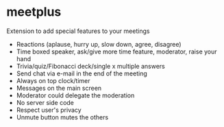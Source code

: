 # meetplus
Extension to add special features to your meetings


- Reactions (aplause, hurry up, slow down, agree, disagree)
- Time boxed speaker, ask/give more time feature, moderator, raise your hand
- Trivia/quiz/Fibonacci deck/single x multiple answers
- Send chat via e-mail in the end of the meeting
- Always on top clock/timer
- Messages on the main screen
- Moderator could delegate the moderation
- No server side code
- Respect user's privacy
- Unmute button mutes the others

